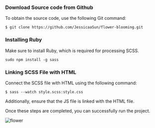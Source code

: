 ### Download Source code from Github

To obtain the source code, use the following Git command:

```
$ git clone https://github.com/JessicaaSun/flower-blooming.git
```

### Installing Ruby

Make sure to install Ruby, which is required for processing SCSS.

```
sudo npm install -g sass
```

### Linking SCSS File with HTML

Connect the SCSS file with HTML using the following command:

```
$ sass --watch style.scss:style.css
```

Additionally, ensure that the JS file is linked with the HTML file.

Once these steps are completed, you can successfully run the project.

![flower](https://user-images.githubusercontent.com/63699592/236506187-282f2dc3-cbcb-447c-81f4-63b127233ab9.png)

